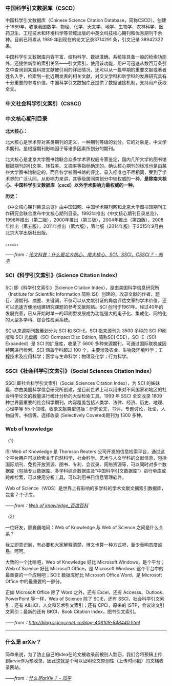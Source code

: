 ### 中国科学引文数据库（CSCD）

中国科学引文数据库（Chinese Science Citation Database，简称CSCD）。创建于1989年，收录我国数学、物理、化学、天文学、地学、生物学、农林科学、医药卫生、工程技术和环境科学等领域出版的中英文科技核心期刊和优秀期刊千余种。目前已积累从 1989 年到现在的论文记录3714291 条，引文记录 38942322条。

中国科学引文数据库内容丰富、结构科学、数据准确。系统除具备一般的检索功能外，还提供新型的索引关系——引文索引，使用该功能，用户可迅速从数百万条引文中查询到某篇科技文献被引用的详细情况，还可以从一篇早期的重要文献或著者姓名入手，检索到一批近期发表的相关文献，对交叉学科和新学科的发展研究具有十分重要的参考价值。中国科学引文数据库还提供了数据链接机制，支持用户获取全文。





### 中文社会科学引文索引（CSSCI）





### 中文核心期刊目录

**北大核心：**

北大核心是学术界对某类期刊的定义，一种期刊等级的划分。它的对象是，中文学术期刊。是根据期刊影响因子等诸多因素所划分的期刊。

北大核心是北京大学图书馆联合众多学术界权威专家鉴定，国内几所大学的图书馆根据期刊的引文率、转载率、文摘率等指标确定的。确认核心期刊的标准也是由某些大学图书馆制定的，而且各学校图书馆的评比、录入标准也不尽相同，受到了学术界的广泛认同。从影响力来讲，其等级属同类划分中较权威的一种。**是除南大核心、中国科学引文数据库（cscd）以外学术影响力最权威的一种。**

**历史：**

《中文核心期刊目录总览》由中国知网、中国学术期刊网和北京大学图书馆期刊工作研究会联合发布中文核心期刊目录。1992年推出《中文核心期刊目录总览》，1996年推出（第二版），2000年推出（第三版），2004年推出（第四版），2008年推出（第五版），2011年推出（第六版），第七版（2014年版）于2015年9月由北京大学出版社出版。

。。。。。。

*——from：[论文科普：什么是北大核心、南大核心、SCI、SSCI、CSSCI？ - 知乎](https://zhuanlan.zhihu.com/p/37187773)* 





### SCI《科学引文索引》(Science Citation Index）

SCI 即《科学引文索引》(Science Citation Index），是由美国科学信息研究所（Institute for Scientific Information 简称 ISI）创建的，收录文献的作者、题目、源期刊、摘要、关键词，不仅可以从文献引证的角度评估文章的学术价值，还可以迅速方便地组建研究课题的参考文献网络。SCI 创刊于1961年。经过40年的发展完善，已从开始时单一的印刷型发展成为功能强大的电子化、集成化、网络化的大型多学科、综合性检索系统。

SCI从来源期刊数量划分为 SCI 和 SCI-E。SCI 指来源刊为 3500 多种的 SCI 印刷版和 SCI 光盘版（SCI Compact Disc Edition, 简称SCI CDE），SCI-E（SCI Expanded）是 SCI 的扩展库，收录了 5600 多种来源期刊，可通过国际联机或因特网进行检索。SCI 涵盖学科超过 100 个，主要涉及农业、生物及环境科学；工程技术及应用科学；医学与生命科学；物理及化学；行为科学。

### SSCI《社会科学引文索引》（Social Sciences Citation Index）

SSCI 即社会科学引文索引（Social Sciences Citation Index），为 SCI 的姊妹篇，亦由美国科学信息研究所创建，是目前世界上可以用来对不同国家和地区的社会科学论文的数量进行统计分析的大型检索工具。1999 年 SSCI 全文收录 1809 种世界最重要的社会科学期刊，内容覆盖包括人类学、法律、经济、历史、地理、心理学等 55 个领域。收录文献类型包括：研究论文，书评，专题讨论，社论，人物自传，书信等。选择收录 (Selectively Covered)期刊为 1300 多种。



### Web of knowledge

（1）

ISI Web of Knowledge 是 Thomson Reuters 公司开发的信息检索平台，通过这个平台用户可以检索关于自然科学、社会科学、艺术与人文学科的文献信息，包括国际期刊、免费开放资源、图书、专利、会议录、网络资源等，可以同时对多个数据库（包括专业数据库、多学科综合数据库及“中国科学引文数据库”）进行单库或跨库检索，可以使用分析工具，可以利用书目信息管理软件。

Web of Science（WOS）是世界上有影响的多学科的学术文献文摘索引数据库，包含 7 个子库。

*——from：[Web of knowledge_百度百科](https://baike.baidu.com/item/Web%20of%20Knowledge)*

（2）

 一位好友，颤巍巍地问：Web of Knowledge 与 Web of Science 之间是什么关系？

我立即意识到，有必要和大家解释清楚，博文也算一种方式吧，至少表明态度诚恳，呵呵。

大致的一个比喻吧，Web of Knowledge 好比 Microsoft Windows，是个平台；Web of Science 好比 Microsoft Office，是 Microsoft Windows 这个平台中的最重要的一个应用吧；SCIE 数据库好比 Microsoft Office Word，是 Microsoft Office 中的最重要的一部分。

正如 Microsoft Office 除了 Word 之外，还有 Excel，还有 Accesss、Outlook、PowerPoint 等一样，Web of Science 除了 SCIE，还有 SSCI，社会科学引文索引；还有 A&HCI，人文和艺术引文索引；还有 CPCI，原来的 ISTP，会议论文引文索引；最新的还有 BKCI，Book Citation Index，图书引文索引。

*——from：http://blog.sciencenet.cn/blog-408109-548440.html*



---



### 什么是 arXiv？

简单来说，为了防止自己的idea在论文被收录前被别人剽窃，我们会将预稿上传到arvix作为预收录，因此这就是个可以证明论文原创性（上传时间戳）的文档收录网站。

*——from：[什么是arXiv？ - 知乎](https://www.zhihu.com/question/31864895)* 



